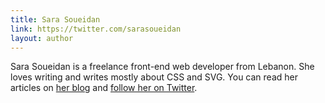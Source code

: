 ```yaml
---
title: Sara Soueidan
link: https://twitter.com/sarasoueidan
layout: author
---
```


Sara Soueidan is a freelance front-end web developer from Lebanon. She loves writing and writes mostly about CSS and SVG. You can read her articles on [her blog](http://sarasoueidan.com/) and [follow her on Twitter](http://twitter.com/SaraSoueidan).
